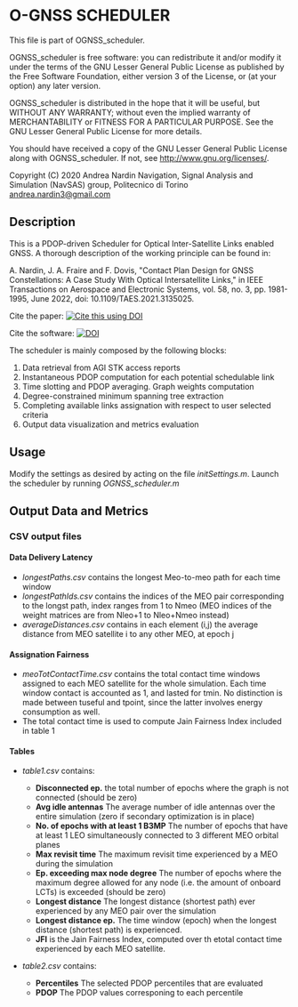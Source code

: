 O-GNSS SCHEDULER
================

This file is part of OGNSS_scheduler.

OGNSS_scheduler is free software: you can redistribute it and/or modify
it under the terms of the GNU Lesser General Public License as published by
the Free Software Foundation, either version 3 of the License, or
(at your option) any later version.

OGNSS_scheduler is distributed in the hope that it will be useful,
but WITHOUT ANY WARRANTY; without even the implied warranty of
MERCHANTABILITY or FITNESS FOR A PARTICULAR PURPOSE.  See the
GNU Lesser General Public License for more details.

You should have received a copy of the GNU Lesser General Public License
along with OGNSS_scheduler.  If not, see <http://www.gnu.org/licenses/>.

Copyright (C) 2020 Andrea Nardin
Navigation, Signal Analysis and Simulation (NavSAS) group,
Politecnico di Torino
andrea.nardin3@gmail.com


Description
-----------

This is a PDOP-driven Scheduler for Optical Inter-Satellite Links enabled GNSS.
A thorough description of the working principle can be found in:

A. Nardin, J. A. Fraire and F. Dovis, "Contact Plan Design for GNSS Constellations: A Case Study With Optical Intersatellite Links," in IEEE Transactions on Aerospace and Electronic Systems, vol. 58, no. 3, pp. 1981-1995, June 2022, doi: 10.1109/TAES.2021.3135025.

Cite the paper: 
[![Cite this using DOI](https://zenodo.org/badge/DOI/10.1109/TAES.2021.3135025.svg)](https://doi.org/10.1109/TAES.2021.3135025) 

Cite the software: 
[![DOI](https://zenodo.org/badge/438004855.svg)](https://doi.org/10.5281/zenodo.15280924)


The scheduler is mainly composed by the following blocks:
1) Data retrieval from AGI STK access reports
2) Instantaneous PDOP computation for each potential schedulable link
3) Time slotting and PDOP averaging. Graph weights computation
4) Degree-constrained minimum spanning tree extraction
5) Completing available links assignation with respect to user selected criteria
6) Output data visualization and metrics evaluation


Usage
-----

Modify the settings as desired by acting on the file *initSettings.m*.
Launch the scheduler by running *OGNSS_scheduler.m*


Output Data and Metrics
-----------------------

### CSV output files

#### Data Delivery Latency
- *longestPaths.csv*
	contains the longest Meo-to-meo path for each time window
- *longestPathIds.csv*
	contains the indices of the MEO pair corresponding to the longst path, index ranges from 1 to Nmeo (MEO indices of the weight matrices are from Nleo+1 to Nleo+Nmeo instead)
- *averageDistances.csv*
	contains in each element (i,j) the average distance from MEO satellite i to any other MEO, at epoch j

#### Assignation Fairness
- *meoTotContactTime.csv*
	contains the total contact time windows assigned to each MEO satellite for the whole simulation. Each time window contact is accounted as 1, and lasted for tmin. No distinction is made between tuseful and tpoint, since the latter involves energy consumption as well.
- The total contact time is used to compute Jain Fairness Index included in table 1

#### Tables
- *table1.csv* contains:
	- **Disconnected ep.** the total number of epochs where the graph is not connected (should be zero)
	- **Avg idle antennas** The average number of idle antennas over the entire simulation (zero if secondary optimization is in place)
	- **No. of epochs with at least 1 B3MP** The number of epochs that have at least 1 LEO simultaneously connected to 3 different MEO orbital planes
	- **Max revisit time** The maximum revisit time experienced by a MEO during the simulation
	- **Ep. exceeding max node degree** The number of epochs where the maximum degree allowed for any node (i.e. the amount of onboard LCTs) is exceeded (should be zero)
	- **Longest distance** The longest distance (shortest path) ever experienced by any MEO pair over the simulation
	- **Longest distance ep.** The time window (epoch) when the longest distance (shortest path) is experienced.
	- **JFI** is the Jain Fairness Index, computed over th etotal contact time experienced by each MEO satellite.

- *table2.csv* contains:
	- **Percentiles** The selected PDOP percentiles that are evaluated
	- **PDOP** The PDOP values corresponing to each percentile



